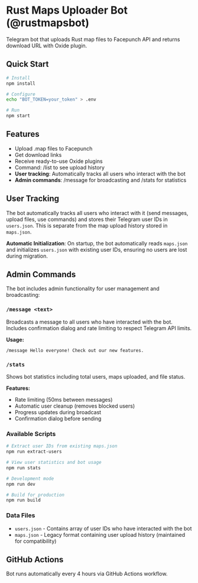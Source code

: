 # Rust Maps Uploader Bot (@rustmapsbot)

Telegram bot that uploads Rust map files to Facepunch API and returns download URL with Oxide plugin.

## Quick Start

```bash
# Install
npm install

# Configure
echo "BOT_TOKEN=your_token" > .env

# Run
npm start
```

## Features
- Upload .map files to Facepunch
- Get download links
- Receive ready-to-use Oxide plugins
- Command: /list to see upload history
- **User tracking**: Automatically tracks all users who interact with the bot
- **Admin commands**: /message for broadcasting and /stats for statistics

## User Tracking

The bot automatically tracks all users who interact with it (send messages, upload files, use commands) and stores their Telegram user IDs in `users.json`. This is separate from the map upload history stored in `maps.json`.

**Automatic Initialization**: On startup, the bot automatically reads `maps.json` and initializes `users.json` with existing user IDs, ensuring no users are lost during migration.

## Admin Commands

The bot includes admin functionality for user management and broadcasting:

### `/message <text>`
Broadcasts a message to all users who have interacted with the bot. Includes confirmation dialog and rate limiting to respect Telegram API limits.

**Usage:**
```
/message Hello everyone! Check out our new features.
```

### `/stats`
Shows bot statistics including total users, maps uploaded, and file status.

**Features:**
- Rate limiting (50ms between messages)
- Automatic user cleanup (removes blocked users)
- Progress updates during broadcast
- Confirmation dialog before sending

### Available Scripts

```bash
# Extract user IDs from existing maps.json
npm run extract-users

# View user statistics and bot usage
npm run stats

# Development mode
npm run dev

# Build for production
npm run build
```

### Data Files

- `users.json` - Contains array of user IDs who have interacted with the bot
- `maps.json` - Legacy format containing user upload history (maintained for compatibility)

## GitHub Actions
Bot runs automatically every 4 hours via GitHub Actions workflow. 